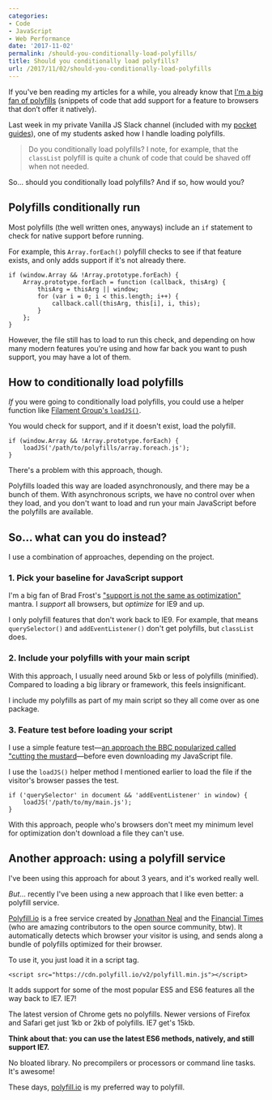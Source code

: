 ```yaml
---
categories:
- Code
- JavaScript
- Web Performance
date: '2017-11-02'
permalink: /should-you-conditionally-load-polyfills/
title: Should you conditionally load polyfills?
url: /2017/11/02/should-you-conditionally-load-polyfills
---
```


If you've ben reading my articles for a while, you already know that [I'm a big fan of polyfills](https://gomakethings.com/why-i-love-polyfills/) (snippets of code that add support for a feature to browsers that don’t offer it natively).

Last week in my private Vanilla JS Slack channel (included with my [pocket guides](https://gomakethings.com/guides/)), one of my students asked how I handle loading polyfills.

> Do you conditionally load polyfills? I note, for example, that the `classList` polyfill is quite a chunk of code that could be shaved off when not needed.

So... should you conditionally load polyfills? And if so, how would you?

## Polyfills conditionally run

Most polyfills (the well written ones, anyways) include an `if` statement to check for native support before running.

For example, this `Array.forEach()` polyfill checks to see if that feature exists, and only adds support if it's not already there.

```lang-js
if (window.Array && !Array.prototype.forEach) {
	Array.prototype.forEach = function (callback, thisArg) {
		thisArg = thisArg || window;
		for (var i = 0; i < this.length; i++) {
			callback.call(thisArg, this[i], i, this);
		}
	};
}
```

However, the file still has to load to run this check, and depending on how many modern features you're using and how far back you want to push support, you may have a lot of them.

## How to conditionally load polyfills

*If* you were going to conditionally load polyfills, you could use a helper function like [Filament Group's `loadJS()`](https://github.com/filamentgroup/loadJS/).

You would check for support, and if it doesn't exist, load the polyfill.

```lang-js
if (window.Array && !Array.prototype.forEach) {
	loadJS('/path/to/polyfills/array.foreach.js');
}
```

There's a problem with this approach, though.

Polyfills loaded this way are loaded asynchronously, and there may be a bunch of them. With asynchronous scripts, we have no control over when they load, and you don't want to load and run your main JavaScript before the polyfills are available.

## So... what can you do instead?

I use a combination of approaches, depending on the project.

### 1. Pick your baseline for JavaScript support

I'm a big fan of Brad Frost's ["support is not the same as optimization"](http://bradfrostweb.com/blog/mobile/support-vs-optimization/) mantra. I *support* all browsers, but *optimize* for IE9 and up.

I only polyfill features that don't work back to IE9. For example, that means `querySelector()` and `addEventListener()` don't get polyfills, but `classList` does.

### 2. Include your polyfills with your main script

With this approach, I usually need around 5kb or less of polyfills (minified). Compared to loading a big library or framework, this feels insignificant.

I include my polyfills as part of my main script so they all come over as one package.

### 3. Feature test before loading your script

I use a simple feature test&mdash;[an approach the BBC popularized called "cutting the mustard](http://responsivenews.co.uk/post/18948466399/cutting-the-mustard)&mdash;before even downloading my JavaScript file.

I use the `loadJS()` helper method I mentioned earlier to load the file if the visitor's browser passes the test.

```lang-js
if ('querySelector' in document && 'addEventListener' in window) {
    loadJS('/path/to/my/main.js');
}
```

With this approach, people who's browsers don't meet my minimum level for optimization don't download a file they can't use.

## Another approach: using a polyfill service

I've been using this approach for about 3 years, and it's worked really well.

*But*... recently I've been using a new approach that I like even better: a polyfill service.

[Polyfill.io](https://polyfill.io/) is a free service created by [Jonathan Neal](http://jonathantneal.github.io/) and the [Financial Times](https://www.ft.com/) (who are amazing contributors to the open source community, btw). It automatically detects which browser your visitor is using, and sends along a bundle of polyfills optimized for their browser.

To use it, you just load it in a script tag.

```lang-html
<script src="https://cdn.polyfill.io/v2/polyfill.min.js"></script>
```

It adds support for some of the most popular ES5 and ES6 features all the way back to IE7. IE7!

The latest version of Chrome gets no polyfills. Newer versions of Firefox and Safari get just 1kb or 2kb of polyfills. IE7 get's 15kb.

**Think about that: you can use the latest ES6 methods, natively, and still support IE7.**

No bloated library. No precompilers or processors or command line tasks. It's awesome!

These days, [polyfill.io](https://polyfill.io) is my preferred way to polyfill.